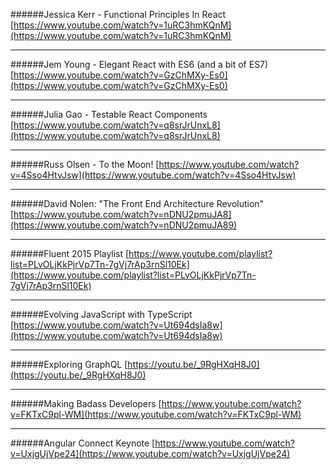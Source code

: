 

######Jessica Kerr - Functional Principles In React
[https://www.youtube.com/watch?v=1uRC3hmKQnM](https://www.youtube.com/watch?v=1uRC3hmKQnM)

---

######Jem Young - Elegant React with ES6 (and a bit of ES7)
[https://www.youtube.com/watch?v=GzChMXy-Es0](https://www.youtube.com/watch?v=GzChMXy-Es0)

---

######Julia Gao - Testable React Components
[https://www.youtube.com/watch?v=q8srJrUnxL8](https://www.youtube.com/watch?v=q8srJrUnxL8)

---

######Russ Olsen - To the Moon!
[https://www.youtube.com/watch?v=4Sso4HtvJsw](https://www.youtube.com/watch?v=4Sso4HtvJsw)

---

######David Nolen: "The Front End Architecture Revolution"
[https://www.youtube.com/watch?v=nDNU2pmuJA8](https://www.youtube.com/watch?v=nDNU2pmuJA89)

---

######Fluent 2015 Playlist
[https://www.youtube.com/playlist?list=PLvOLjKkPjrVp7Tn-7gVj7rAp3rnSl10Ek](https://www.youtube.com/playlist?list=PLvOLjKkPjrVp7Tn-7gVj7rAp3rnSl10Ek)

---

######Evolving JavaScript with TypeScript
[https://www.youtube.com/watch?v=Ut694dsIa8w](https://www.youtube.com/watch?v=Ut694dsIa8w)

---

######Exploring GraphQL
[https://youtu.be/_9RgHXqH8J0](https://youtu.be/_9RgHXqH8J0)

---

######Making Badass Developers
[https://www.youtube.com/watch?v=FKTxC9pl-WM](https://www.youtube.com/watch?v=FKTxC9pl-WM)


---

######Angular Connect Keynote
[https://www.youtube.com/watch?v=UxjgUjVpe24](https://www.youtube.com/watch?v=UxjgUjVpe24)